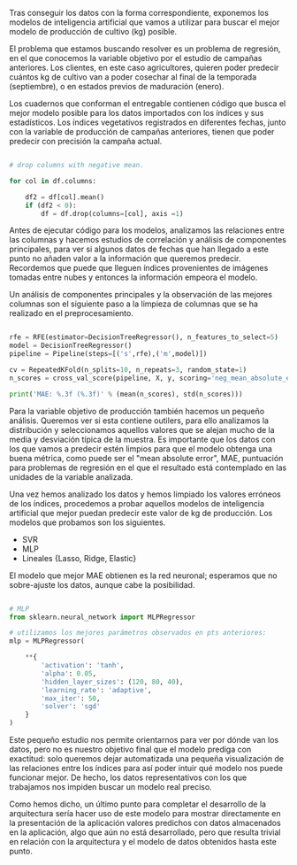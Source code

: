 Tras conseguir los datos con la forma correspondiente, exponemos los modelos de inteligencia artificial que vamos a utilizar para buscar el mejor modelo de producción de cultivo (kg) posible.

El problema que estamos buscando resolver es un problema de regresión, en el que conocemos la variable objetivo por el estudio de campañas anteriores. Los clientes, en este caso agricultores, quieren poder predecir cuántos kg de cultivo van a poder cosechar al final de la temporada (septiembre), o en estados previos de maduración (enero).

Los cuadernos que conforman el entregable contienen código que busca el mejor modelo posible para los datos importados con los índices y sus estadísticos. Los índices vegetativos registrados en diferentes fechas, junto con la variable de producción de campañas anteriores, tienen que poder predecir con precisión la campaña actual.

```python

# drop columns with negative mean.

for col in df.columns:

	df2 = df[col].mean()
	if (df2 < 0):
		df = df.drop(columns=[col], axis =1)
```

Antes de ejecutar código para los modelos, analizamos las relaciones entre las columnas y hacemos estudios de correlación y análisis de componentes principales, para ver si algunos datos de fechas que han llegado a este punto no añaden valor a la información que queremos predecir. Recordemos que puede que lleguen índices provenientes de imágenes tomadas entre nubes y entonces la información empeora el modelo.

Un análisis de componentes principales y la observación de las mejores columnas son el siguiente paso a la limpieza de columnas que se ha realizado en el preprocesamiento.

```python

rfe = RFE(estimator=DecisionTreeRegressor(), n_features_to_select=5)  
model = DecisionTreeRegressor()
pipeline = Pipeline(steps=[('s',rfe),('m',model)])

cv = RepeatedKFold(n_splits=10, n_repeats=3, random_state=1)
n_scores = cross_val_score(pipeline, X, y, scoring='neg_mean_absolute_error', cv=cv, n_jobs=-1)

print('MAE: %.3f (%.3f)' % (mean(n_scores), std(n_scores)))

```

Para la variable objetivo de producción también hacemos un pequeño análisis. Queremos ver si esta contiene outilers, para ello analizamos la distribución y seleccionamos aquellos valores que se alejan mucho de la media y desviación típica de la muestra. Es importante que los datos con los que vamos a predecir estén limpios para que el modelo obtenga una buena métrica, como puede ser el "mean absolute error", MAE, puntuación para problemas de regresión en el que el resultado está contemplado en las unidades de la variable analizada.



Una vez hemos analizado los datos y hemos limpiado los valores erróneos de los índices, procedemos a probar aquellos modelos de inteligencia artificial que mejor puedan predecir este valor de kg de producción. Los modelos que probamos son los siguientes.

 - SVR
 - MLP
 - Lineales {Lasso, Ridge, Elastic}

El modelo que mejor MAE obtienen es la red neuronal; esperamos que no sobre-ajuste  los datos, aunque cabe la posibilidad.

```python

# MLP
from sklearn.neural_network import MLPRegressor

# utilizamos los mejores parámetros observados en pts anteriores:
mlp = MLPRegressor(

    **{
		'activation': 'tanh', 
		'alpha': 0.05, 
		'hidden_layer_sizes': (120, 80, 40), 
		'learning_rate': 'adaptive', 
		'max_iter': 50, 
		'solver': 'sgd'
    }
)

```


Este pequeño estudio nos permite orientarnos para ver por dónde van los datos, pero no es nuestro objetivo final que el modelo prediga con exactitud: solo queremos dejar automatizada una pequeña visualización de las relaciones entre los índices para así poder intuir qué modelo nos puede funcionar mejor. De hecho, los datos representativos con los que trabajamos nos impiden buscar un modelo real preciso.

Como hemos dicho, un último punto para completar el desarrollo de la arquitectura sería hacer uso de este modelo para mostrar directamente en la presentación de la aplicación valores predichos con datos almacenados en la aplicación, algo que aún no está desarrollado, pero que resulta trivial en relación  con la arquitectura y el modelo de datos obtenidos hasta este punto.